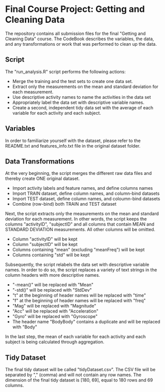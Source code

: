 # Final Course Project: Getting and Cleaning Data

The repository contains all submission files for the final "Getting and Cleaning Data" course. The CodeBook describes the variables, the data, and any transformations or work that was performed to clean up the data.

## Script

The "run_analysis.R" script performs the following actions:
* Merge the training and the test sets to create one data set.
* Extract only the measurements on the mean and standard deviation for each measurement. 
* Use descriptive activity names to name the activities in the data set
* Appropriately label the data set with descriptive variable names. 
* Create a second, independent tidy data set with the average of each variable for each activity and each subject. 

## Variables

In order to familiarize yourself with the dataset, please refer to the README.txt and features_info.txt file in the original dataset folder.

## Data Transformations

At the very beginning, the script merges the different raw data files and thereby create ONE original dataset.

* Import activity labels and feature names, and define columns names
* Import TRAIN dataset, define column names, and column-bind datasets
* Import TEST dataset, define column names, and coloumn-bind datasets
* Combine (row-bind) both TRAIN and TEST dataset

Next, the script extracts only the measurements on the mean and standard deviation for each measurement. In other words, the script keeps the columns "activityID", "subjectID" and all columns that contain MEAN and STANDARD DEVIATION measurements. All other columns will be omitted.

* Column "activityID" will be kept
* Column "subjectID" will be kept
* Columns containing "mean" (excluding "meanFreq") will be kept
* Columns containing "std" will be kept

Subsequently, the script relabels the data set with descriptive variable names. In order to do so, the script replaces a variety of text strings in the column headers with more descriptive names.

* "-mean()" will be replaced with "Mean"
* "-std()" will be replaced with "StdDev"
* "t" at the beginning of header names will be replaced with "time"
* "f" at the beginning of header names will be replaced with "freq"
* "Mag" will be replaced with "Magnitude"
* "Acc" will be replaced with "Acceleration"
* "Gyro" will be replaced with "Gyroscope"
* The header name "BodyBody" contains a duplicate and will be replaced with "Body"

In the last step, the mean of each variable for each activity and each subject is being calculated through aggregation.


## Tidy Dataset

The final tidy dataset will be called "tidyDataset.csv". The CSV file will be separated by "," (comma) and will not contain any row names. The dimension of the final tidy dataset is [180, 69], equal to 180 rows and 69 columns.

